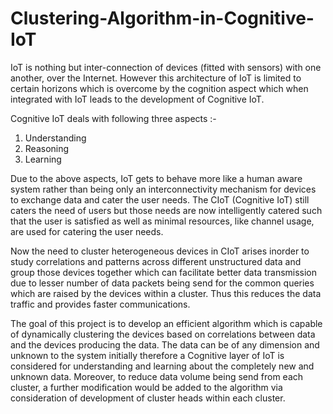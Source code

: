 # Clustering-Algorithm-in-Cognitive-IoT

IoT is nothing but inter-connection of devices (fitted with sensors) with one another, over the Internet.
However this architecture of IoT is limited to certain horizons which is overcome by the cognition aspect which when integrated with IoT leads to the development of Cognitive IoT. 

Cognitive IoT deals with following three aspects :-
  1) Understanding
  2) Reasoning
  3) Learning

Due to the above aspects, IoT gets to behave more like a human aware system rather than being only an interconnectivity mechanism for devices to exchange data and cater the user needs. The CIoT (Cognitive IoT) still caters the need of users but those needs are now intelligently catered such that the user is satisfied as well as minimal resources, like channel usage, are used for catering the user needs. 

Now the need to cluster heterogeneous devices in CIoT arises inorder to study correlations and patterns across different unstructured data and group those devices together which can facilitate better data transmission due to lesser number of data packets being send for the common queries which are raised by the devices within a cluster. Thus this reduces the data traffic and provides faster communications.

The goal of this project is to develop an efficient algorithm which is capable of dynamically clustering the devices based on correlations between data and the devices producing the data. The data can be of any dimension and unknown to the system initially therefore a Cognitive layer of IoT is considered for understanding and learning about the completely new and unknown data. Moreover, to reduce data volume being send from each cluster, a further modification would be added to the algorithm via consideration of development of cluster heads within each cluster. 
